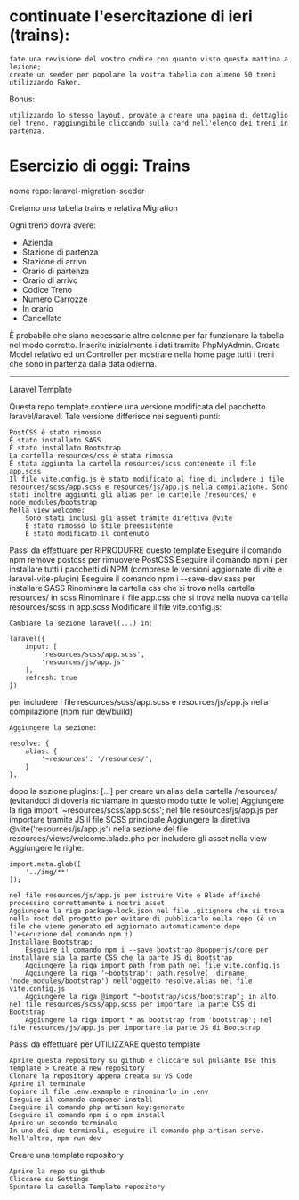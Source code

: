 # continuate l'esercitazione di ieri (trains):

    fate una revisione del vostro codice con quanto visto questa mattina a lezione;
    create un seeder per popolare la vostra tabella con almeno 50 treni utilizzando Faker.

Bonus:

    utilizzando lo stesso layout, provate a creare una pagina di dettaglio del treno, raggiungibile cliccando sulla card nell'elenco dei treni in partenza.

# Esercizio di oggi: Trains

nome repo: laravel-migration-seeder

Creiamo una tabella trains e relativa Migration

Ogni treno dovrà avere:

-   Azienda
-   Stazione di partenza
-   Stazione di arrivo
-   Orario di partenza
-   Orario di arrivo
-   Codice Treno
-   Numero Carrozze
-   In orario
-   Cancellato

È probabile che siano necessarie altre colonne per far funzionare la tabella nel modo corretto.
Inserite inizialmente i dati tramite PhpMyAdmin.
Create Model relativo ed un Controller per mostrare nella home page tutti i treni che sono in partenza dalla data odierna.

---

Laravel Template

Questa repo template contiene una versione modificata del pacchetto laravel/laravel. Tale versione differisce nei seguenti punti:

    PostCSS è stato rimosso
    È stato installato SASS
    È stato installato Bootstrap
    La cartella resources/css è stata rimossa
    È stata aggiunta la cartella resources/scss contenente il file app.scss
    Il file vite.config.js è stato modificato al fine di includere i file resources/scss/app.scss e resources/js/app.js nella compilazione. Sono stati inoltre aggiunti gli alias per le cartelle /resources/ e node_modules/bootstrap
    Nella view welcome:
        Sono stati inclusi gli asset tramite direttiva @vite
        È stato rimosso lo stile preesistente
        È stato modificato il contenuto

Passi da effettuare per RIPRODURRE questo template
Eseguire il comando npm remove postcss per rimuovere PostCSS
Eseguire il comando npm i per installare tutti i pacchetti di NPM (comprese le versioni aggiornate di vite e laravel-vite-plugin)
Eseguire il comando npm i --save-dev sass per installare SASS
Rinominare la cartella css che si trova nella cartella resources/ in scss
Rinominare il file app.css che si trova nella nuova cartella resources/scss in app.scss
Modificare il file vite.config.js:

    Cambiare la sezione laravel(...) in:

    laravel({
        input: [
            'resources/scss/app.scss',
            'resources/js/app.js'
        ],
        refresh: true
    })

per includere i file resources/scss/app.scss e resources/js/app.js nella compilazione (npm run dev/build)

    Aggiungere la sezione:

    resolve: {
        alias: {
            '~resources': '/resources/',
        }
    },

dopo la sezione plugins: [...] per creare un alias della cartella /resources/ (evitandoci di doverla richiamare in questo modo tutte le volte)
Aggiungere la riga import '~resources/scss/app.scss'; nel file resources/js/app.js per importare tramite JS il file SCSS principale
Aggiungere la direttiva @vite('resources/js/app.js') nella sezione <head> del file resources/views/welcome.blade.php per includere gli asset nella view
Aggiungere le righe:

    import.meta.glob([
        '../img/**'
    ]);

    nel file resources/js/app.js per istruire Vite e Blade affinché processino correttamente i nostri asset
    Aggiungere la riga package-lock.json nel file .gitignore che si trova nella root del progetto per evitare di pubblicarlo nella repo (è un file che viene generato ed aggiornato automaticamente dopo l'esecuzione del comando npm i)
    Installare Bootstrap:
        Eseguire il comando npm i --save bootstrap @popperjs/core per installare sia la parte CSS che la parte JS di Bootstrap
        Aggiungere la riga import path from path nel file vite.config.js
        Aggiungere la riga '~bootstrap': path.resolve(__dirname, 'node_modules/bootstrap') nell'oggetto resolve.alias nel file vite.config.js
        Aggiungere la riga @import "~bootstrap/scss/bootstrap"; in alto nel file resources/scss/app.scss per importare la parte CSS di Bootstrap
        Aggiungere la riga import * as bootstrap from 'bootstrap'; nel file resources/js/app.js per importare la parte JS di Bootstrap

Passi da effettuare per UTILIZZARE questo template

    Aprire questa repository su github e cliccare sul pulsante Use this template > Create a new repository
    Clonare la repository appena creata su VS Code
    Aprire il terminale
    Copiare il file .env.example e rinominarlo in .env
    Eseguire il comando composer install
    Eseguire il comando php artisan key:generate
    Eseguire il comando npm i o npm install
    Aprire un secondo terminale
    In uno dei due terminali, eseguire il comando php artisan serve. Nell'altro, npm run dev

Creare una template repository

    Aprire la repo su github
    Cliccare su Settings
    Spuntare la casella Template repository
